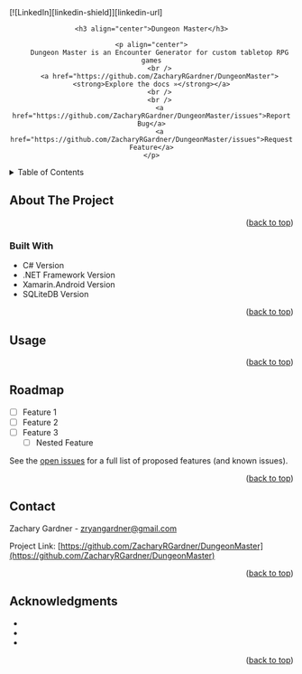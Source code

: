 <div id="top"></div>
<!--
*** Thanks for checking out the Best-README-Template. If you have a suggestion
*** that would make this better, please fork the repo and create a pull request
*** or simply open an issue with the tag "enhancement".
*** Don't forget to give the project a star!
*** Thanks again! Now go create something AMAZING! :D
-->
<!-- PROJECT SHIELDS -->
<!--
*** I'm using markdown "reference style" links for readability.
*** Reference links are enclosed in brackets [ ] instead of parentheses ( ).
*** See the bottom of this document for the declaration of the reference variables
*** for contributors-url, forks-url, etc. This is an optional, concise syntax you may use.
*** https://www.markdownguide.org/basic-syntax/#reference-style-links
-->
[![LinkedIn][linkedin-shield]][linkedin-url]



<!-- PROJECT LOGO -->
<br />
<div align="center">

    <h3 align="center">Dungeon Master</h3>

    <p align="center">
        Dungeon Master is an Encounter Generator for custom tabletop RPG games
        <br />
        <a href="https://github.com/ZacharyRGardner/DungeonMaster"><strong>Explore the docs »</strong></a>
        <br />
        <br />
        <a href="https://github.com/ZacharyRGardner/DungeonMaster/issues">Report Bug</a>
        <a href="https://github.com/ZacharyRGardner/DungeonMaster/issues">Request Feature</a>
    </p>
</div>



<!-- TABLE OF CONTENTS -->
<details>
    <summary>Table of Contents</summary>
    <ol>
        <li>
            <a href="#about-the-project">About The Project</a>
            <ul>
                <li><a href="#built-with">Built With</a></li>
            </ul>
        </li>
        <li><a href="#usage">Usage</a></li>
        <li><a href="#roadmap">Roadmap</a></li>
        <li><a href="#contact">Contact</a></li>
        <li><a href="#acknowledgments">Acknowledgments</a></li>
    </ol>
</details>



<!-- ABOUT THE PROJECT -->
## About The Project




<p align="right">(<a href="#top">back to top</a>)</p>



### Built With

* C# Version
* .NET Framework Version
* Xamarin.Android Version
* SQLiteDB Version

<p align="right">(<a href="#top">back to top</a>)</p>



<!-- USAGE EXAMPLES -->
## Usage


<p align="right">(<a href="#top">back to top</a>)</p>



<!-- ROADMAP -->
## Roadmap

- [ ] Feature 1
- [ ] Feature 2
- [ ] Feature 3
    - [ ] Nested Feature

See the [open issues](https://github.com/ZacharyRGardner/DungeonMaster/issues) for a full list of proposed features (and known issues).

<p align="right">(<a href="#top">back to top</a>)</p>

<!-- CONTACT -->
## Contact

Zachary Gardner - zryangardner@gmail.com

Project Link: [https://github.com/ZacharyRGardner/DungeonMaster](https://github.com/ZacharyRGardner/DungeonMaster)

<p align="right">(<a href="#top">back to top</a>)</p>



<!-- ACKNOWLEDGMENTS -->
## Acknowledgments

* []()
* []()
* []()

<p align="right">(<a href="#top">back to top</a>)</p>



<!-- MARKDOWN LINKS & IMAGES -->
<!-- https://www.markdownguide.org/basic-syntax/#reference-style-links -->
[contributors-shield]: https://img.shields.io/github/contributors/ZacharyRGardner/DungeonMaster.svg?style=for-the-badge
[contributors-url]: https://github.com/ZacharyRGardner/DungeonMaster/graphs/contributors
[forks-shield]: https://img.shields.io/github/forks/ZacharyRGardner/DungeonMaster.svg?style=for-the-badge
[forks-url]: https://github.com/ZacharyRGardner/DungeonMaster/network/members
[stars-shield]: https://img.shields.io/github/stars/ZacharyRGardner/DungeonMaster.svg?style=for-the-badge
[stars-url]: https://github.com/ZacharyRGardner/DungeonMaster/stargazers
[issues-shield]: https://img.shields.io/github/issues/ZacharyRGardner/DungeonMaster.svg?style=for-the-badge
[issues-url]: https://github.com/ZacharyRGardner/DungeonMaster/issues
[license-shield]: https://img.shields.io/github/license/ZacharyRGardner/DungeonMaster.svg?style=for-the-badge
[license-url]: https://github.com/ZacharyRGardner/DungeonMaster/blob/master/LICENSE.txt
[linkedin-shield]: https://img.shields.io/badge/-LinkedIn-black.svg?style=for-the-badge&logo=linkedin&colorB=555
[linkedin-url]: https://linkedin.com/in/zryangardner

